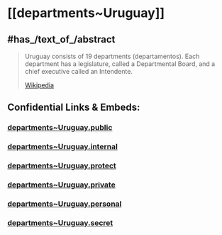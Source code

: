 
# [[departments~Uruguay]] 


## #has_/text_of_/abstract 

> Uruguay consists of 19 departments (departamentos). 
> Each department has a legislature, called a Departmental Board, 
> and a chief executive called an Intendente.
>
> [Wikipedia](https://en.wikipedia.org/wiki/Departments%20of%20Uruguay) 







## Confidential Links & Embeds: 

### [departments~Uruguay.public](/_public/\Earth\Continent\America~South\Uruguaydepartments~Uruguay.public.md) 

### [departments~Uruguay.internal](/_internal/\Earth\Continent\America~South\Uruguaydepartments~Uruguay.internal.md) 

### [departments~Uruguay.protect](/_protect/\Earth\Continent\America~South\Uruguaydepartments~Uruguay.protect.md) 

### [departments~Uruguay.private](/_private/\Earth\Continent\America~South\Uruguaydepartments~Uruguay.private.md) 

### [departments~Uruguay.personal](/_personal/\Earth\Continent\America~South\Uruguaydepartments~Uruguay.personal.md) 

### [departments~Uruguay.secret](/_secret/\Earth\Continent\America~South\Uruguaydepartments~Uruguay.secret.md)

